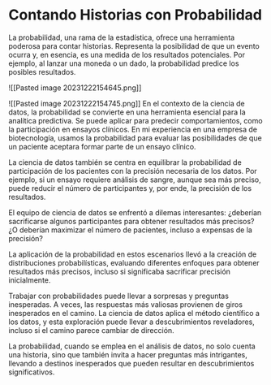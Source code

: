 
# Contando Historias con Probabilidad

La probabilidad, una rama de la estadística, ofrece una herramienta poderosa para contar historias. Representa la posibilidad de que un evento ocurra y, en esencia, es una medida de los resultados potenciales. Por ejemplo, al lanzar una moneda o un dado, la probabilidad predice los posibles resultados.

![[Pasted image 20231222154645.png]]

![[Pasted image 20231222154745.png]]
En el contexto de la ciencia de datos, la probabilidad se convierte en una herramienta esencial para la analítica predictiva. Se puede aplicar para predecir comportamientos, como la participación en ensayos clínicos. En mi experiencia en una empresa de biotecnología, usamos la probabilidad para evaluar las posibilidades de que un paciente aceptara formar parte de un ensayo clínico.

La ciencia de datos también se centra en equilibrar la probabilidad de participación de los pacientes con la precisión necesaria de los datos. Por ejemplo, si un ensayo requiere análisis de sangre, aunque sea más preciso, puede reducir el número de participantes y, por ende, la precisión de los resultados.

El equipo de ciencia de datos se enfrentó a dilemas interesantes: ¿deberían sacrificarse algunos participantes para obtener resultados más precisos? ¿O deberían maximizar el número de pacientes, incluso a expensas de la precisión?

La aplicación de la probabilidad en estos escenarios llevó a la creación de distribuciones probabilísticas, evaluando diferentes enfoques para obtener resultados más precisos, incluso si significaba sacrificar precisión inicialmente.

Trabajar con probabilidades puede llevar a sorpresas y preguntas inesperadas. A veces, las respuestas más valiosas provienen de giros inesperados en el camino. La ciencia de datos aplica el método científico a los datos, y esta exploración puede llevar a descubrimientos reveladores, incluso si el camino parece cambiar de dirección.

La probabilidad, cuando se emplea en el análisis de datos, no solo cuenta una historia, sino que también invita a hacer preguntas más intrigantes, llevando a destinos inesperados que pueden resultar en descubrimientos significativos.
